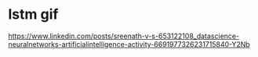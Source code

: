# lstm gif
https://www.linkedin.com/posts/sreenath-v-s-653122108_datascience-neuralnetworks-artificialintelligence-activity-6691977326231715840-Y2Nb
